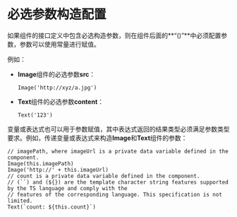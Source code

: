 # 必选参数构造配置


如果组件的接口定义中包含必选构造参数，则在组件后面的**“()”**中必须配置参数，参数可以使用常量进行赋值。


例如：


- **Image**组件的必选参数**src**：
  ```
  Image('http://xyz/a.jpg')
  ```


- **Text**组件的必选参数**content**：
  ```
  Text('123')
  ```


变量或表达式也可以用于参数赋值，其中表达式返回的结果类型必须满足参数类型要求。例如，传递变量或表达式来构造**Image**和**Text**组件的参数：


```
// imagePath, where imageUrl is a private data variable defined in the component.
Image(this.imagePath)
Image('http://' + this.imageUrl)
// count is a private data variable defined in the component.
// (``) and (${}) are the template character string features supported by the TS language and comply with the
// features of the corresponding language. This specification is not limited.
Text(`count: ${this.count}`)
```
